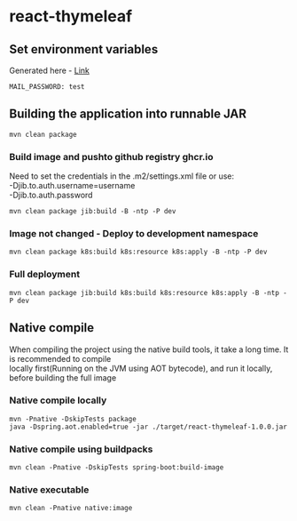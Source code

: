 # react-thymeleaf

## Set environment variables
Generated here - [Link](https://myaccount.google.com/apppasswords)
```
MAIL_PASSWORD: test 
```

## Building the application into runnable JAR
```
mvn clean package
```
### Build image and pushto github registry ghcr.io 
Need to set the credentials in the .m2/settings.xml file 
or use:  
-Djib.to.auth.username=username  
-Djib.to.auth.password  

```
mvn clean package jib:build -B -ntp -P dev
```
### Image not changed - Deploy to development namespace
```
mvn clean package k8s:build k8s:resource k8s:apply -B -ntp -P dev
```
### Full deployment
```
mvn clean package jib:build k8s:build k8s:resource k8s:apply -B -ntp -P dev
```
## Native compile 
When compiling the project using the native build tools, it take a long time. It is recommended to compile  
locally first(Running on the JVM using AOT bytecode), and  run it locally, before building the full image 

### Native compile locally 
```
mvn -Pnative -DskipTests package
java -Dspring.aot.enabled=true -jar ./target/react-thymeleaf-1.0.0.jar
```

### Native compile using buildpacks 
```
mvn clean -Pnative -DskipTests spring-boot:build-image
```
### Native executable 
```
mvn clean -Pnative native:image 
```